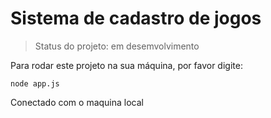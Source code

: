 # Sistema de cadastro de jogos #

> Status do projeto: em desemvolvimento

Para rodar este projeto na sua máquina, por favor digite: 

```
node app.js
```
Conectado com o maquina local
